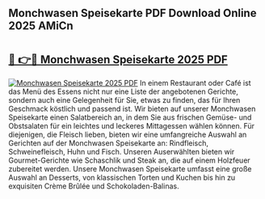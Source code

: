 ## Monchwasen Speisekarte PDF Download Online 2025 AMiCn

# <h2><a href="http://gc6yk2.nevu.top/?p=Monchwasen+Speisekarte">🔗 👉🔴 Monchwasen Speisekarte 2025 PDF</a></h2>

[![Monchwasen Speisekarte 2025 PDF](https://i.imgur.com/dBaPXMq.png)](http://gc6yk2.nevu.top/?p=Monchwasen+Speisekarte)
In einem Restaurant oder Café ist das Menü des Essens nicht nur eine Liste der angebotenen Gerichte, sondern auch eine Gelegenheit für Sie, etwas zu finden, das für Ihren Geschmack köstlich und passend ist. Wir bieten auf unserer Monchwasen Speisekarte einen Salatbereich an, in dem Sie aus frischen Gemüse- und Obstsalaten für ein leichtes und leckeres Mittagessen wählen können. Für diejenigen, die Fleisch lieben, bieten wir eine umfangreiche Auswahl an Gerichten auf der Monchwasen Speisekarte an: Rindfleisch, Schweinefleisch, Huhn und Fisch. Unseren Auserwählten bieten wir Gourmet-Gerichte wie Schaschlik und Steak an, die auf einem Holzfeuer zubereitet werden. Unsere Monchwasen Speisekarte umfasst eine große Auswahl an Desserts, von klassischen Torten und Kuchen bis hin zu exquisiten Crème Brûlée und Schokoladen-Balinas.
